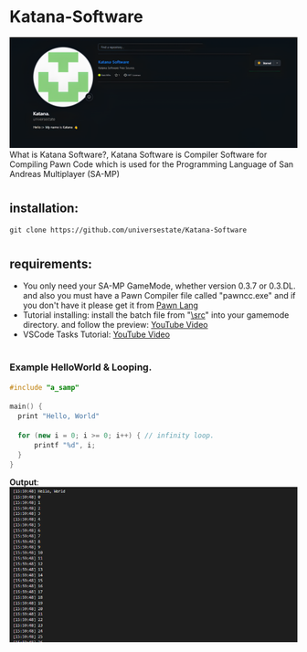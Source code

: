 # Katana-Software
![Katana](profile.png)
What is Katana Software?, Katana Software is Compiler Software for Compiling Pawn Code which is used for the Programming Language of San Andreas Multiplayer (SA-MP)
#
## installation:
```
git clone https://github.com/universestate/Katana-Software
```
#
## requirements:
- You only need your SA-MP GameMode, whether version 0.3.7 or 0.3.DL. and also you must have a Pawn Compiler file called "pawncc.exe" and if you don't have it please get it from [Pawn Lang](https://github.com/pawn-lang/compiler/releases)
- Tutorial installing: install the batch file from "[\src](https://github.com/universestate/Katana-Software/tree/e193de36c726be3fb41689e0bf7231b5d605dd00/src)" into your gamemode directory. and follow the preview: [YouTube Video](https://www.youtube.com/watch?v=Xn5ZiOmkCPM)
- VSCode Tasks Tutorial: [YouTube Video](https://youtu.be/D9VTjfzJBBo?si=tHYmBqDBiqEpenN2)
#
### Example HelloWorld & Looping.
```cpp
#include "a_samp"

main() {
  print "Hello, World"

  for (new i = 0; i >= 0; i++) { // infinity loop.
      printf "%d", i;
  }
}
```
**Output**:
![image](loop.png)
